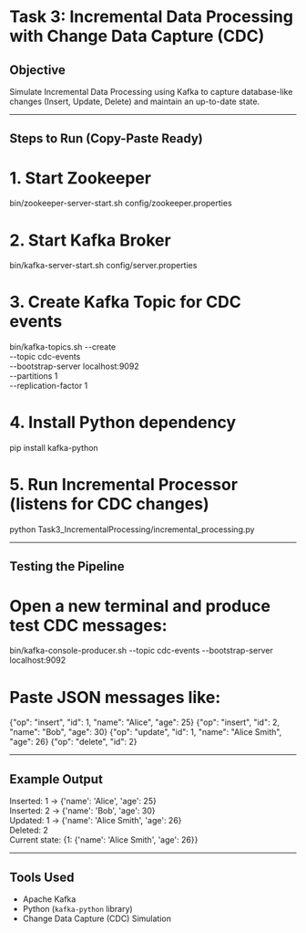 # Task 3: Incremental Data Processing with Change Data Capture (CDC)

## Objective
Simulate Incremental Data Processing using Kafka to capture database-like changes (Insert, Update, Delete) and maintain an up-to-date state.

---

## Steps to Run (Copy-Paste Ready)

# 1. Start Zookeeper
bin/zookeeper-server-start.sh config/zookeeper.properties

# 2. Start Kafka Broker
bin/kafka-server-start.sh config/server.properties

# 3. Create Kafka Topic for CDC events
bin/kafka-topics.sh --create \
    --topic cdc-events \
    --bootstrap-server localhost:9092 \
    --partitions 1 \
    --replication-factor 1

# 4. Install Python dependency
pip install kafka-python

# 5. Run Incremental Processor (listens for CDC changes)
python Task3_IncrementalProcessing/incremental_processing.py

---

## Testing the Pipeline

# Open a new terminal and produce test CDC messages:

bin/kafka-console-producer.sh --topic cdc-events --bootstrap-server localhost:9092

# Paste JSON messages like:
{"op": "insert", "id": 1, "name": "Alice", "age": 25}
{"op": "insert", "id": 2, "name": "Bob", "age": 30}
{"op": "update", "id": 1, "name": "Alice Smith", "age": 26}
{"op": "delete", "id": 2}

---

## Example Output
Inserted: 1 -> {'name': 'Alice', 'age': 25}  
Inserted: 2 -> {'name': 'Bob', 'age': 30}  
Updated: 1 -> {'name': 'Alice Smith', 'age': 26}  
Deleted: 2  
Current state: {1: {'name': 'Alice Smith', 'age': 26}}

---

## Tools Used
- Apache Kafka
- Python (`kafka-python` library)
- Change Data Capture (CDC) Simulation
